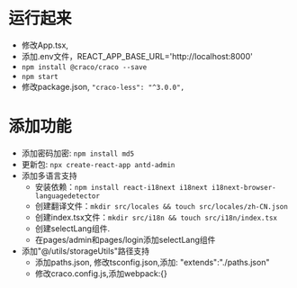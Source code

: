 # 运行起来
- 修改App.tsx, <BrowserRouter basename="/">
- 添加.env文件，REACT_APP_BASE_URL='http://localhost:8000'
- `npm install @craco/craco --save`
- `npm start`
- 修改package.json, `"craco-less": "^3.0.0",`
# 添加功能
- 添加密码加密: `npm install md5 `
- 更新包: `npx create-react-app antd-admin`
- 添加多语言支持
    - 安装依赖：`npm install react-i18next i18next i18next-browser-languagedetector `
    - 创建翻译文件：`mkdir src/locales && touch src/locales/zh-CN.json`
    - 创建index.tsx文件：`mkdir src/i18n && touch src/i18n/index.tsx`
    - 创建selectLang组件.
    - 在pages/admin和pages/login添加selectLang组件
- 添加"@/utils/storageUtils"路径支持
    - 添加paths.json, 修改tsconfig.json,添加: "extends":"./paths.json"
    - 修改craco.config.js,添加webpack:{}
